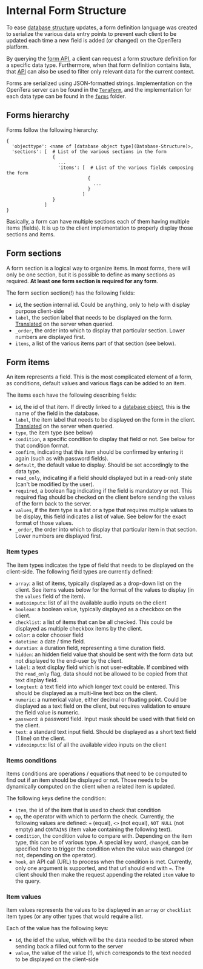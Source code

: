 # Internal Form Structure
To ease [database structure](Database-Structure) updates, a form definition language was created to serialize the various data entry points to prevent each client to be updated each time a new field is added (or changed) on the OpenTera platform.

By querying the [form API](../services/teraserver/api/API), a client can request a form structure definition for a specific data type. Furthermore, when that form definition contains lists, that [API](../services/teraserver/api/API) can also be used to filter only relevant data for the current context.

Forms are serialized using JSON-formatted strings. Implementation on the OpenTera server can be found in the [`TeraForm`](https://github.com/introlab/opentera/blob/main/teraserver/python/opentera/forms/TeraForm.py), and the implementation for each data type can be found in the [`forms`](https://github.com/introlab/opentera/tree/main/teraserver/python/opentera/forms) folder.

## Forms hierarchy
Forms follow the following hierarchy:
```
{
  'objecttype': <name of [database object type](Database-Structure)>,
  'sections': [  # List of the various sections in the form
                 {
                   ...
                   'items': [  # List of the various fields composing the form
                              {
                                ...
                              }
                            ]
                 }
              ]
}
```

Basically, a form can have multiple sections each of them having multiple items (fields). It is up to the client implementation to properly display those sections and items.

## Form sections
A form section is a logical way to organize items. In most forms, there will only be one section, but it is possible to define as many sections as required. **At least one form section is required for any form**.

The form section section(!) has the following fields:
* `id`, the section internal id. Could be anything, only to help with display purpose client-side
* `label`, the section label that needs to be displayed on the form. [Translated](Translations) on the server when queried.
* `_order`, the order into which to display that particular section. Lower numbers are displayed first.
* `items`, a list of the various items part of that section (see below).

## Form items
An item represents a field. This is the most complicated element of a form, as conditions, default values and various flags can be added to an item.

The items each have the following describing fields:
* `id`, the id of that item. If directly linked to a [database object](Database-Structure), this is the name of the field in the database.
* `label`, the item label that needs to be displayed on the form in the client. [Translated](Translations) on the server when queried.
* `type`, the item type (see below)
* `condition`, a specific condition to display that field or not. See below for that condition format.
* `confirm`, indicating that this item should be confirmed by entering it again (such as with password fields).
* `default`, the default value to display. Should be set accordingly to the data type.
* `read_only`, indicating if a field should displayed but in a read-only state (can't be modified by the user). 
* `required`, a boolean flag indicating if the field is mandatory or not. This required flag should be checked on the client before sending the values of the form back to the server.
* `values`, if the item type is a list or a type that requires multiple values to be display, this field indicates a list of value. See below for the exact format of those values.
* `_order`, the order into which to display that particular item in that section. Lower numbers are displayed first.

### Item types
The item types indicates the type of field that needs to be displayed on the client-side. The following field types are currently defined:

* `array`: a list of items, typically displayed as a drop-down list on the client. See items values below for the format of the values to display (in the `values` field of the item).
* `audioinputs`: list of all the available audio inputs on the client
* `boolean`: a boolean value, typically displayed as a checkbox on the client.
* `checklist`: a list of items that can be all checked. This could be displayed as multiple checkbox items by the client.
* `color`: a color chooser field
* `datetime`: a date / time field.
* `duration`: a duration field, representing a time duration field.
* `hidden`: an hidden field value that should be sent with the form data but not displayed to the end-user by the client.
* `label`: a text display field which is not user-editable. If combined with the `read_only` flag, data should not be allowed to be copied from that text display field.
* `longtext`: a text field into which longer text could be entered. This should be displayed as a multi-line text box on the client.
* `numeric`: a numerical value, either decimal or floating point. Could be displayed as a text field on the client, but requires validation to ensure the field value is numeric.
* `password`: a password field. Input mask should be used with that field on the client.
* `text`: a standard text input field. Should be displayed as a short text field (1 line) on the client.
* `videoinputs`: list of all the available video inputs on the client

### Items conditions
Items conditions are operations / equations that need to be computed to find out if an item should be displayed or not. Those needs to be dynamically computed on the client when a related item is updated.

The following keys define the condition:
* `item`, the id of the item that is used to check that condition
* `op`, the operator with which to perform the check. Currently, the following values are defined: `=` (equal), `<>` (not equal), `NOT NULL` (not empty) and `CONTAINS` (item value containing the following text).
* `condition`, the condition value to compare with. Depending on the item type, this can be of various type. A special key word, `changed`, can be specified here to trigger the condition when the value was changed (or not, depending on the operator).
* `hook`, an API call (URL) to process when the condition is met. Currently, only one argument is supported, and that url should end with `=`. The client should then make the request appending the related `item` value to the query.

### Item values
Item values represents the values to be displayed in an `array` or `checklist` item types (or any other types that would require a list.

Each of the value has the following keys:
* `id`, the id of the value, which will be the data needed to be stored when sending back a filled out form to the server
* `value`, the value of the value (!), which corresponds to the text needed to be displayed on the client-side
